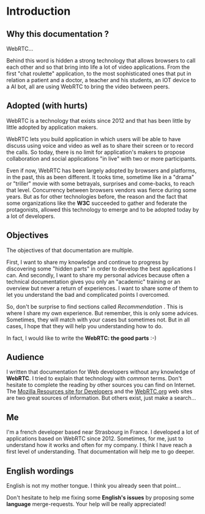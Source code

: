 # Introduction

## Why this documentation ?

WebRTC...

Behind this word is hidden a strong technology that allows browsers to call each other and so that bring into life a lot of video applications. From the first "chat roulette" application, to the most sophisticated ones that put in relation a patient and a doctor, a teacher and his students, an IOT device to a AI bot, all are using WebRTC to bring the video between peers.

## Adopted (with hurts)

WebRTC is a technology that exists since 2012 and that has been little by little adopted by application makers.

WebRTC lets you build application in which users will be able to have discuss using voice and video as well as to share their screen or to record the calls. So today, there is no limit for application's makers to propose collaboration and social applications "in live" with two or more participants.

Even if now, WebRTC has been largely adopted by browsers and platforms, in the past, this as been different. It tooks time, sometime like in a "drama" or "triller" movie with some betrayals, surprises and come-backs, to reach that level. Concurrency between browsers vendors was fierce during some years. But as for other technologies before, the reason and the fact that some organizations like the **W3C** succeeded to gather and federate the protagonists, allowed this technology to emerge and to be adopted today by a lot of developers.

## Objectives

The objectives of that documentation are multiple.

First, I want to share my knowledge and continue to progress by discovering some "hidden parts" in order to develop the best applications I can. And secondly, I want to share my personal advices because often a technical documentation gives you only an "academic" training or an overview but never a return of experiences. I want to share some of them to let you understand the bad and complicated points I overcomed.

So, don't be surprise to find sections called _Recommendation_ . This is where I share my own experience. But remember, this is only some advices. Sometimes, they will match with your cases but sometimes not. But in all cases, I hope that they will help you understanding how to do.

In fact, I would like to write the **WebRTC: the good parts** :-)

## Audience

I written that documentation for Web developers without any knowledge of **WebRTC**. I tried to explain that technology with _common_ terms. Don't hesitate to complete the reading by other sources you can find on Internet. The [Mozilla Resources site for Developers](https://developer.mozilla.org/en-US/) and the [WebRTC.org](https://webrtc.org/) web sites are two great sources of information. But others exist, just make a search...

## Me

I'm a french developer based near Strasbourg in France. I developed a lot of applications based on WebRTC since 2012. Sometimes, for me, just to understand how it works and often for my company. I think I have reach a first level of understanding. That documentation will help me to go deeper.

## English wordings

English is not my mother tongue. I think you already seen that point...

Don't hesitate to help me fixing some **English's issues** by proposing some **language** merge-requests. Your help will be really appreciated!
